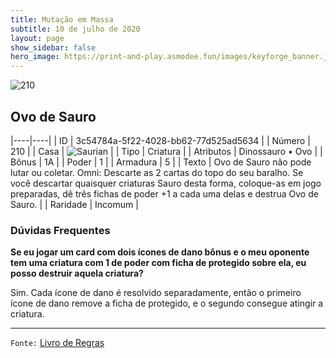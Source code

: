 ```yaml
---
title: Mutação em Massa
subtitle: 10 de julho de 2020
layout: page
show_sidebar: false
hero_image: https://print-and-play.asmodee.fun/images/keyforge_banner.jpg
---
```


![210](https://cdn.keyforgegame.com/media/card_front/pt/479_210_FHRJ5G584MC8_pt.png)

## Ovo de Sauro

|----|----|
| ID | 3c54784a-5f22-4028-bb62-77d525ad5634 |
| Número | 210 |
| Casa | ![Saurian](https://archonarcana.com/images/thumb/9/9e/Saurian_P.png/22px-Saurian_P.png "Sauro") |
| Tipo | Criatura |
| Atributos | Dinossauro • Ovo |
| Bônus | 1A |
| Poder | 1 |
| Armadura | 5 |
| Texto | Ovo de Sauro não pode lutar ou coletar. Omni: Descarte as 2 cartas do topo do seu baralho. Se você descartar quaisquer criaturas Sauro desta forma, coloque-as em jogo preparadas, dê três fichas de poder +1  a cada uma delas e destrua Ovo de Sauro. |
| Raridade | Incomum |

### Dúvidas Frequentes

**Se eu jogar um card com dois ícones de dano bônus e o meu
oponente tem uma criatura com 1 de poder com ficha de protegido
sobre ela, eu posso destruir aquela criatura?**

Sim. Cada ícone de dano é resolvido separadamente, então o primeiro
ícone de dano remove a ficha de protegido, e o segundo consegue
atingir a criatura.

<hr/>

`Fonte:` [Livro de Regras](https://drive.google.com/open?id=14pM1J8ZR_4hZbGFZt-ArQdAGsHCPEQdE)
